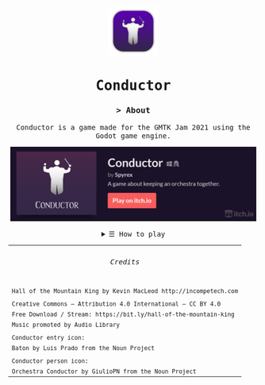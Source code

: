 <p align="center">
	<img src="assets/icon.png" height=100></img>
</p>

<h1 align="center" style="margin-bottom: 0px;"><samp>Conductor</samp></h1>

<h3 align=center><samp>&gt; About</samp></h4> 

<p align="center">
	<samp>Conductor is a game made for the GMTK Jam 2021
	using the Godot game engine.</samp>
	<p align="center" style="margin-bottom: 0px;">
		<a href="https://spyrex.itch.io/conductor">
			<img src="assets/Banner.png" height=150></img>
		</a>
	</p>
</p>





<details align="center">
<summary> <samp>&#9776; How to play</samp></summary>
<p align="center">
	<br>
	<p align="center" style="margin-bottom: 0px;">
		<img src="assets/ItchPage.png" height=1000></img>
	</p>
</p>
</details>



<table align="center">
	<th>
		<h6 align="center">
			<samp>
				Credits
			</samp>
		</h6>	
	</th>
	<tr>
	  <td><samp><sub>Hall of the Mountain King by Kevin MacLeod http://incompetech.com</sub></samp></td>
	</tr>
	<tr>
		<td><sub><samp>
			Creative Commons — Attribution 4.0 International — CC BY 4.0<br>
			Free Download / Stream: https://bit.ly/hall-of-the-mountain-king<br>
			Music promoted by Audio Library</sub></samp>
		</td>
	</tr>
	<tr>
		<td><sub><samp>
			Conductor entry icon:<br>
			Baton by Luis Prado from the Noun Project</sub></samp>
		</td>
	</tr>
	<tr>
		<td><sub><samp>
			Conductor person icon:<br>
			Orchestra Conductor by GiulioPN from the Noun Project</sub></samp>
		</td>
	</tr>
</table>
